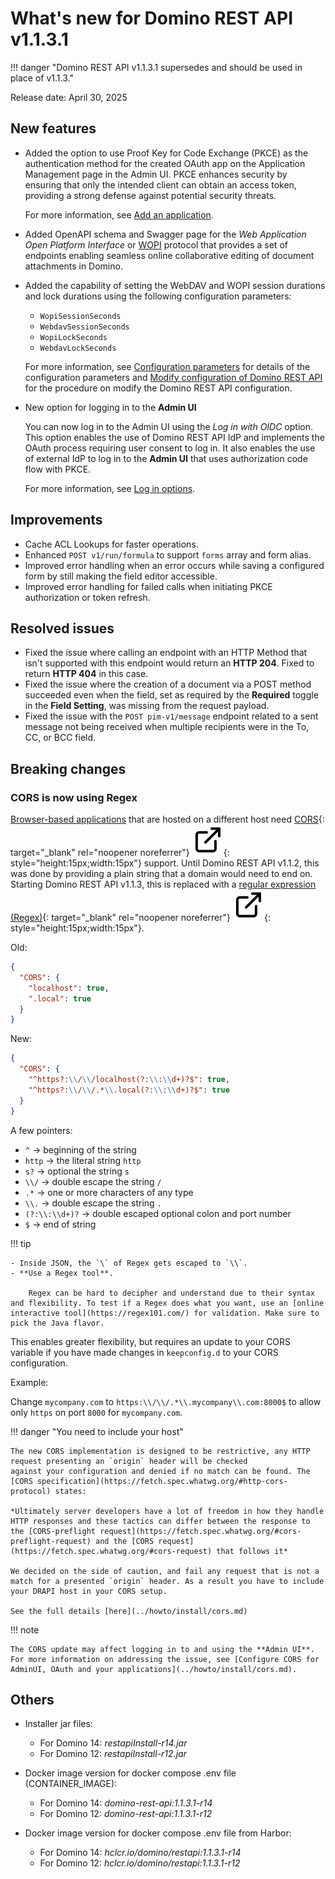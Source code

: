 # What's new for Domino REST API v1.1.3.1

!!! danger "Domino REST API v1.1.3.1 supersedes and should be used in place of v1.1.3."

Release date: April 30, 2025

<!--Release date: April 21, 2025-->

## New features

- Added the option to use Proof Key for Code Exchange (PKCE) as the authentication method for the created OAuth app on the Application Management page in the Admin UI. PKCE enhances security by ensuring that only the intended client can obtain an access token, providing a strong defense against potential security threats.

  For more information, see [Add an application](../references/usingwebui/appui.md#add-an-application).

- Added OpenAPI schema and Swagger page for the _Web Application Open Platform Interface_ or [WOPI](../references/openapidefinitions.md#wopi) protocol that provides a set of endpoints enabling seamless online collaborative editing of document attachments in Domino.

- Added the capability of setting the WebDAV and WOPI session durations and lock durations using the following configuration parameters:

  - `WopiSessionSeconds`
  - `WebdavSessionSeconds`
  - `WopiLockSeconds`
  - `WebdavLockSeconds`

  For more information, see [Configuration parameters](../references/configuration/parameters.md#parameters-in-json-files) for details of the configuration parameters and [Modify configuration of Domino REST API](../howto/install/modifyconfig.md) for the procedure on modify the Domino REST API configuration.

- New option for logging in to the **Admin UI**

  You can now log in to the Admin UI using the _Log in with OIDC_ option. This option enables the use of Domino REST API IdP and implements the OAuth process requiring user consent to log in. It also enables the use of external IdP to log in to the **Admin UI** that uses authorization code flow with PKCE.

  For more information, see [Log in options](../references/usingwebui/index.md#log-in-options).

## Improvements

- Cache ACL Lookups for faster operations.
- Enhanced `POST v1/run/formula` to support `forms` array and form alias.
- Improved error handling when an error occurs while saving a configured form by still making the field editor accessible.
- Improved error handling for failed calls when initiating PKCE authorization or token refresh.

## Resolved issues

- Fixed the issue where calling an endpoint with an HTTP Method that isn't supported with this endpoint would return an **HTTP 204**. Fixed to return **HTTP 404** in this case.
- Fixed the issue where the creation of a document via a POST method succeeded even when the field, set as required by the **Required** toggle in the **Field Setting**, was missing from the request payload.
- Fixed the issue with the `POST pim-v1/message` endpoint related to a sent message not being received when multiple recipients were in the To, CC, or BCC field.

## Breaking changes

### CORS is now using Regex

[Browser-based applications](../references/usingdominorestapi/keepapplications.md) that are hosted on a different host need [CORS](https://developer.mozilla.org/en-US/docs/Glossary/CORS 'Opens a new tab'){: target="\_blank" rel="noopener noreferrer"}&nbsp;![link image](../assets/images/external-link.svg){: style="height:15px;width:15px"} support. Until Domino REST API v1.1.2, this was done by providing a plain string that a domain would need to end on. Starting Domino REST API v1.1.3, this is replaced with a [regular expression (Regex)](https://en.wikipedia.org/wiki/Regular_expression 'Opens a new tab'){: target="\_blank" rel="noopener noreferrer"}&nbsp;![link image](../assets/images/external-link.svg){: style="height:15px;width:15px"}.

Old:

```json
{
  "CORS": {
    "localhost": true,
    ".local": true
  }
}
```

New:

```json
{
  "CORS": {
    "^https?:\\/\\/localhost(?:\\:\\d+)?$": true,
    "^https?:\\/\\/.*\\.local(?:\\:\\d+)?$": true
  }
}
```

A few pointers:

- `^` &rarr; beginning of the string
- `http` &rarr; the literal string `http`
- `s?` &rarr; optional the string `s`
- `\\/` &rarr; double escape the string `/`
- `.*` &rarr; one or more characters of any type
- `\\.` &rarr; double escape the string `.`
- `(?:\\:\\d+)?` &rarr; double escaped optional colon and port number
- `$` &rarr; end of string

!!! tip

    - Inside JSON, the `\` of Regex gets escaped to `\\`.
    - **Use a Regex tool**.
    
        Regex can be hard to decipher and understand due to their syntax and flexibility. To test if a Regex does what you want, use an [online interactive tool](https://regex101.com/) for validation. Make sure to pick the Java flavor.

This enables greater flexibility, but requires an update to your CORS variable if you have made changes in `keepconfig.d` to your CORS configuration.

Example:

Change `mycompany.com` to `https:\\/\\/.*\\.mycompany\\.com:8000$` to allow only `https` on port `8000` for `mycompany.com`.

!!! danger "You need to include your host"

    The new CORS implementation is designed to be restrictive, any HTTP request presenting an `origin` header will be checked
    against your configuration and denied if no match can be found. The [CORS specification](https://fetch.spec.whatwg.org/#http-cors-protocol) states:

    *Ultimately server developers have a lot of freedom in how they handle HTTP responses and these tactics can differ between the response to the [CORS-preflight request](https://fetch.spec.whatwg.org/#cors-preflight-request) and the [CORS request](https://fetch.spec.whatwg.org/#cors-request) that follows it*

    We decided on the side of caution, and fail any request that is not a match for a presented `origin` header. As a result you have to include your DRAPI host in your CORS setup.

    See the full details [here](../howto/install/cors.md)

!!! note

    The CORS update may affect logging in to and using the **Admin UI**. For more information on addressing the issue, see [Configure CORS for AdminUI, OAuth and your applications](../howto/install/cors.md). 

## Others

- Installer jar files:
    - For Domino 14: _restapiInstall-r14.jar_
    - For Domino 12: _restapiInstall-r12.jar_

- Docker image version for docker compose .env file (CONTAINER_IMAGE):
    - For Domino 14: _domino-rest-api:1.1.3.1-r14_
    - For Domino 12: _domino-rest-api:1.1.3.1-r12_

- Docker image version for docker compose .env file from Harbor:
    - For Domino 14: _hclcr.io/domino/restapi:1.1.3.1-r14_
    - For Domino 12: _hclcr.io/domino/restapi:1.1.3.1-r12_
